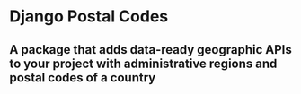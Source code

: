 # Django Postal Codes
## A package that adds data-ready geographic APIs to your project with administrative regions and postal codes of a country

